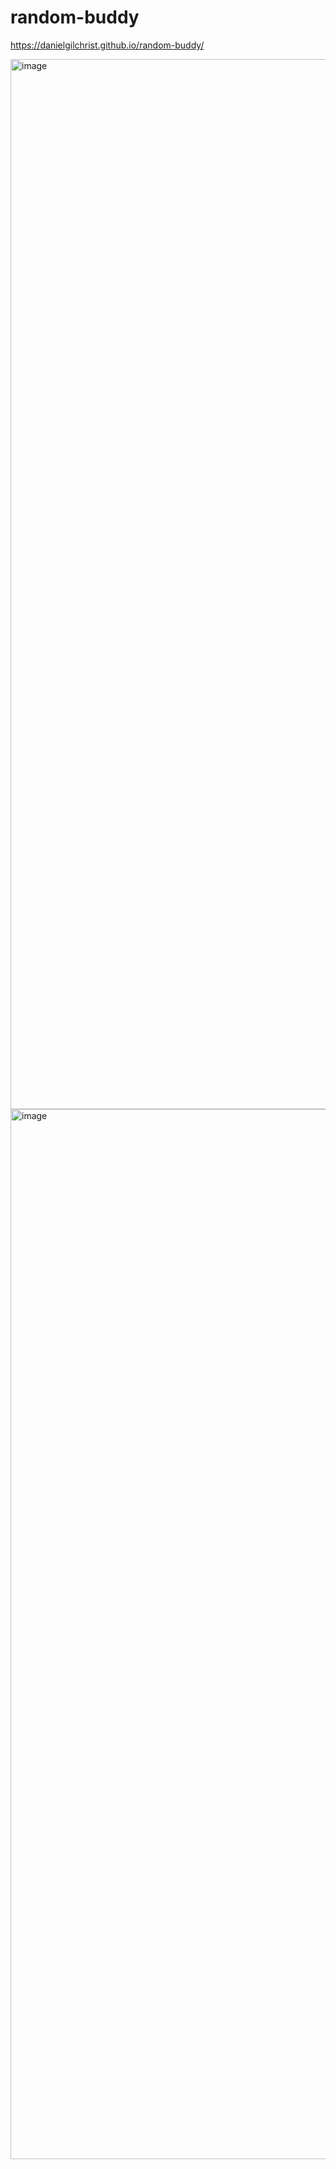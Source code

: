 # random-buddy
https://danielgilchrist.github.io/random-buddy/

<img width="1680" alt="image" src="https://github.com/user-attachments/assets/8683305c-01c8-449e-a4fc-84aeb7e36151">
<img width="1680" alt="image" src="https://github.com/user-attachments/assets/d088aed3-cc12-4b0c-8d85-5f4ff4863820">
